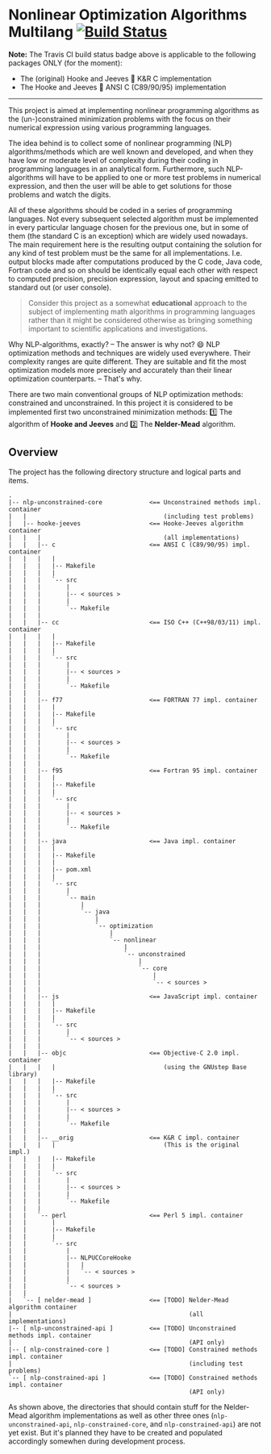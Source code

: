# Nonlinear Optimization Algorithms Multilang [![Build Status](https://travis-ci.org/rgolubtsov/nonlinear-optimization-algorithms-multilang.svg?branch=master)](https://travis-ci.org/rgolubtsov/nonlinear-optimization-algorithms-multilang)

**Note:** The Travis CI build status badge above is applicable to the following packages ONLY (for the moment):
* The (original) Hooke and Jeeves :small_blue_diamond: K&R C implementation
* The Hooke and Jeeves :small_blue_diamond: ANSI C (C89/90/95) implementation

---

This project is aimed at implementing nonlinear programming algorithms as the (un-)constrained minimization problems with the focus on their numerical expression using various programming languages.

The idea behind is to collect some of nonlinear programming (NLP) algorithms/methods which are well known and developed, and when they have low or moderate level of complexity during their coding in programming languages in an analytical form. Furthermore, such NLP-algorithms will have to be applied to one or more test problems in numerical expression, and then the user will be able to get solutions for those problems and watch the digits.

All of these algorithms should be coded in a series of programming languages. Not every subsequent selected algorithm must be implemented in every particular language chosen for the previous one, but in some of them (the standard C is an exception) which are widely used nowadays. The main requirement here is the resulting output containing the solution for any kind of test problem must be the same for all implementations. I.e. output blocks made after computations produced by the C code, Java code, Fortran code and so on should be identically equal each other with respect to computed precision, precision expression, layout and spacing emitted to standard out (or user console).

> Consider this project as a somewhat **educational** approach to the subject of implementing math algorithms in programming languages rather than it might be considered otherwise as bringing something important to scientific applications and investigations.

Why NLP-algorithms, exactly? &ndash; The answer is why not? :smile: NLP optimization methods and techniques are widely used everywhere. Their complexity ranges are quite different. They are suitable and fit the most optimization models more precisely and accurately than their linear optimization counterparts. &ndash; That's why.

There are two main conventional groups of NLP optimization methods: constrained and unconstrained. In this project it is considered to be implemented first two unconstrained minimization methods: :one: The algorithm of **Hooke and Jeeves** and :two: The **Nelder-Mead** algorithm.

## Overview

The project has the following directory structure and logical parts and items.

```
.
|-- nlp-unconstrained-core             <== Unconstrained methods impl. container
|   |                                      (including test problems)
|   |-- hooke-jeeves                   <== Hooke-Jeeves algorithm container
|   |   |                                  (all implementations)
|   |   |-- c                          <== ANSI C (C89/90/95) impl. container
|   |   |   |
|   |   |   |-- Makefile
|   |   |   |
|   |   |   `-- src
|   |   |       |
|   |   |       |-- < sources >
|   |   |       |
|   |   |       `-- Makefile
|   |   |
|   |   |-- cc                         <== ISO C++ (C++98/03/11) impl. container
|   |   |   |
|   |   |   |-- Makefile
|   |   |   |
|   |   |   `-- src
|   |   |       |
|   |   |       |-- < sources >
|   |   |       |
|   |   |       `-- Makefile
|   |   |
|   |   |-- f77                        <== FORTRAN 77 impl. container
|   |   |   |
|   |   |   |-- Makefile
|   |   |   |
|   |   |   `-- src
|   |   |       |
|   |   |       |-- < sources >
|   |   |       |
|   |   |       `-- Makefile
|   |   |
|   |   |-- f95                        <== Fortran 95 impl. container
|   |   |   |
|   |   |   |-- Makefile
|   |   |   |
|   |   |   `-- src
|   |   |       |
|   |   |       |-- < sources >
|   |   |       |
|   |   |       `-- Makefile
|   |   |
|   |   |-- java                       <== Java impl. container
|   |   |   |
|   |   |   |-- Makefile
|   |   |   |
|   |   |   |-- pom.xml
|   |   |   |
|   |   |   `-- src
|   |   |       |
|   |   |       `-- main
|   |   |           |
|   |   |           `-- java
|   |   |               |
|   |   |               `-- optimization
|   |   |                   |
|   |   |                   `-- nonlinear
|   |   |                       |
|   |   |                       `-- unconstrained
|   |   |                           |
|   |   |                           `-- core
|   |   |                               |
|   |   |                               `-- < sources >
|   |   |
|   |   |-- js                         <== JavaScript impl. container
|   |   |   |
|   |   |   |-- Makefile
|   |   |   |
|   |   |   `-- src
|   |   |       |
|   |   |       `-- < sources >
|   |   |
|   |   |-- objc                       <== Objective-C 2.0 impl. container
|   |   |   |                              (using the GNUstep Base library)
|   |   |   |-- Makefile
|   |   |   |
|   |   |   `-- src
|   |   |       |
|   |   |       |-- < sources >
|   |   |       |
|   |   |       `-- Makefile
|   |   |
|   |   |-- __orig                     <== K&R C impl. container
|   |   |   |                              (This is the original impl.)
|   |   |   |-- Makefile
|   |   |   |
|   |   |   `-- src
|   |   |       |
|   |   |       |-- < sources >
|   |   |       |
|   |   |       `-- Makefile
|   |   |
|   |   `-- perl                       <== Perl 5 impl. container
|   |       |
|   |       |-- Makefile
|   |       |
|   |       `-- src
|   |           |
|   |           |-- NLPUCCoreHooke
|   |           |   |
|   |           |   `-- < sources >
|   |           |
|   |           `-- < sources >
|   |
|   `-- [ nelder-mead ]                <== [TODO] Nelder-Mead algorithm container
|                                                 (all implementations)
|-- [ nlp-unconstrained-api ]          <== [TODO] Unconstrained methods impl. container
|                                                 (API only)
|-- [ nlp-constrained-core ]           <== [TODO] Constrained methods impl. container
|                                                 (including test problems)
`-- [ nlp-constrained-api ]            <== [TODO] Constrained methods impl. container
                                                  (API only)
```

As shown above, the directories that should contain stuff for the Nelder-Mead algorithm implementations as well as other three ones (`nlp-unconstrained-api`, `nlp-constrained-core`, and `nlp-constrained-api`) are not yet exist. But it's planned they have to be created and populated accordingly somewhen during development process.

